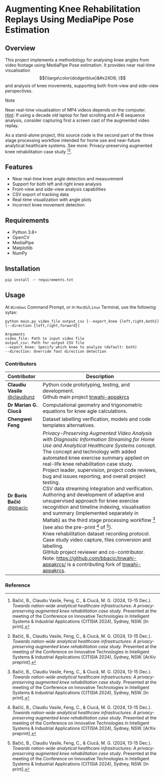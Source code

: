 # Augmenting Knee Rehabilitation Replays Using MediaPipe Pose Estimation

## Overview
This project implements a methodology for analysing knee angles from video footage using MediaPipe Pose estimation. It provides near real-time visualisation $${\large\color{dodgerblue}&#x24D8; }$$  and analysis of knee movements, supporting both front-view and side-view perspectives.  

> [!NOTE]
> Near real-time visualisation of MP4 videos depends on the computer. <br/>
> <ins>Hint</ins>: If using a decade old laptop for fast scrolling and A-B sequence analysis, consider capturing first a screen cast of the augmented video replay.
> 
> As a stand-alone project, this source code is the second part of the three stage processing workflow intended for home use and near-future analytical healthcare systems. See more: Privacy-preserving augmented knee rehabilitation case study [^1][^2].
>

[^1]: Bačić, B., Claudiu Vasile, Feng, C., & Ciucă, M. G. (2024, 13-15 Dec.). *Towards nation-wide analytical healthcare infrastructures: A privacy-preserving augmented knee rehabilitation case study*. Presented at the meeting of the Conference on Innovative Technologies in Intelligent Systems & Industrial Applications (CITISIA 2024), Sydney, NSW. [In print].
[^2]: Bačić, B., Claudiu Vasile, Feng, C., & Ciucă, M. G. (2024, 13-15 Dec.). _Towards nation-wide analytical healthcare infrastructures: A privacy-preserving augmented knee rehabilitation case study_. Presented at the meeting of the Conference on Innovative Technologies in Intelligent Systems & Industrial Applications (CITISIA 2024), Sydney, NSW. [ArXiv preprint].

## Features
- Near real-time knee angle detection and measurement
- Support for both left and right knee analysis
- Front-view and side-view analysis capabilities
- CSV export of tracking data
- Real-time visualization with angle plots
- Incorrect knee movement detection

## Requirements
- Python 3.8+
- OpenCV
- MediaPipe
- Matplotlib
- NumPy

## Installation
```bash
pip install -r requirements.txt
```
## Usage
At `Windows` Command Prompt, or in `MacOS`/`Linux` Terminal, use the following sytax:
``` 
python main.py video_file output_csv [--export_knee {left,right,both}] [--direction {left,right,forward}]

Arguments
video_file: Path to input video file
output_csv: Path for output CSV file
--export_knee: Specify which knee to analyze (default: both)
--direction: Override foot direction detection
```
### Contributors
| Contributor | Description | 
| :--- | --- |
|**Claudiu Vasile** [@claudiunz](https://github.com/claudiunz) | Python code prototyping, testing, and development. <br/> Github main project [tnwahi-appakrcs](https://github.com/claudiunz/tnwahi-appakrcs) |
|**Dr Marian G. Ciucă** | Computational geometry and trigonometric equations for knee agle calculations. |
|**Chengwei Feng** | Dataset labelling verification, models and code templates alternatives. | 
|**Dr Boris Bačić** [@bbacic](https://github.com/bbacic) | *Privacy-Preserving Augmented Video Analysis with Diagnostic Information Streaming for Home Use and Analytical Healthcare Systems* concept.  <br/> The concept and technology with added automated knee exercise summary applied on real-life knee rehabilitation case study. <br/> Project leader, supervision, project code reviews, bug and issues reporting, and overall project testing. <br/> CSV data streaming integration and verification. <br/> Authoring and development of adaptive and unsupervised approach for knee exercise recognition and timeline indexing, visualisation and summary (implemented separately in Matlab) as the third  stage processing workflow [^1] (see also the pre-print [^2] of [^1]). <br/> Knee rehabilitation dataset recording protocol. <br/> Case study video capture, files conversion and labelling. <br/> GitHub project reviewer and co-contributor. Note: https://github.com/bbacic/tnwahi-appakrcs/ is a contributing fork of [tnwahi-appakrcs](https://github.com/claudiunz/tnwahi-appakrcs). <br/> | 


### Reference
